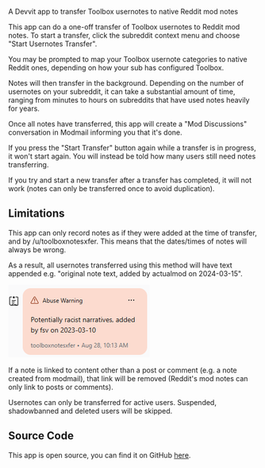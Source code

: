 A Devvit app to transfer Toolbox usernotes to native Reddit mod notes

This app can do a one-off transfer of Toolbox usernotes to Reddit mod notes. To start a transfer, click the subreddit context menu and choose "Start Usernotes Transfer".

You may be prompted to map your Toolbox usernote categories to native Reddit ones, depending on how your sub has configured Toolbox.

Notes will then transfer in the background. Depending on the number of usernotes on your subreddit, it can take a substantial amount of time, ranging from minutes to hours on subreddits that have used notes heavily for years.

Once all notes have transferred, this app will create a "Mod Discussions" conversation in Modmail informing you that it's done.

If you press the "Start Transfer" button again while a transfer is in progress, it won't start again. You will instead be told how many users still need notes transferring.

If you try and start a new transfer after a transfer has completed, it will not work (notes can only be transferred once to avoid duplication).

## Limitations

This app can only record notes as if they were added at the time of transfer, and by /u/toolboxnotesxfer. This means that the dates/times of notes will always be wrong.

As a result, all usernotes transferred using this method will have text appended e.g. "original note text, added by actualmod on 2024-03-15".

![Example of mod note with text appended](https://github.com/fsvreddit/toolboxnotesxfer/blob/main/doc_images/ModNote.png)

If a note is linked to content other than a post or comment (e.g. a note created from modmail), that link will be removed (Reddit's mod notes can only link to posts or comments).

Usernotes can only be transferred for active users. Suspended, shadowbanned and deleted users will be skipped.

## Source Code

This app is open source, you can find it on GitHub [here](https://github.com/fsvreddit/toolboxnotesxfer).
